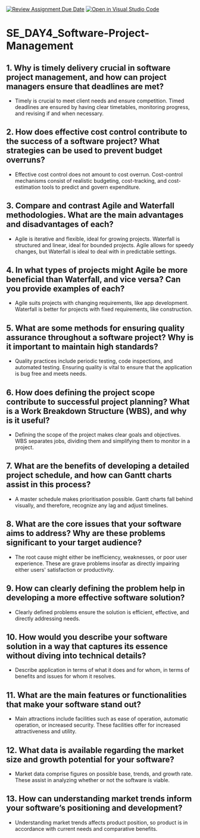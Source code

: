 [![Review Assignment Due Date](https://classroom.github.com/assets/deadline-readme-button-22041afd0340ce965d47ae6ef1cefeee28c7c493a6346c4f15d667ab976d596c.svg)](https://classroom.github.com/a/9pw6JKcu)
[![Open in Visual Studio Code](https://classroom.github.com/assets/open-in-vscode-2e0aaae1b6195c2367325f4f02e2d04e9abb55f0b24a779b69b11b9e10269abc.svg)](https://classroom.github.com/online_ide?assignment_repo_id=18367423&assignment_repo_type=AssignmentRepo)
# SE_DAY4_Software-Project-Management
## 1. Why is timely delivery crucial in software project management, and how can project managers ensure that deadlines are met?
- Timely is crucial to meet client needs and ensure competition. Timed deadlines are ensured by having clear timetables, monitoring progress, and revising if and when necessary.

## 2. How does effective cost control contribute to the success of a software project? What strategies can be used to prevent budget overruns?
- Effective cost control does not amount to cost overrun. Cost-control mechanisms consist of realistic budgeting, cost-tracking, and cost-estimation tools to predict and govern expenditure.

## 3. Compare and contrast Agile and Waterfall methodologies. What are the main advantages and disadvantages of each?
- Agile is iterative and flexible, ideal for growing projects. Waterfall is structured and linear, ideal for bounded projects. Agile allows for speedy changes, but Waterfall is ideal to deal with in predictable settings.

## 4. In what types of projects might Agile be more beneficial than Waterfall, and vice versa? Can you provide examples of each?
- Agile suits projects with changing requirements, like app development. Waterfall is better for projects with fixed requirements, like construction.

## 5. What are some methods for ensuring quality assurance throughout a software project? Why is it important to maintain high standards?
- Quality practices include periodic testing, code inspections, and automated testing. Ensuring quality is vital to ensure that the application is bug free and meets needs.

## 6. How does defining the project scope contribute to successful project planning? What is a Work Breakdown Structure (WBS), and why is it useful?
- Defining the scope of the project makes clear goals and objectives. WBS separates jobs, dividing them and simplifying them to monitor in a project.

## 7. What are the benefits of developing a detailed project schedule, and how can Gantt charts assist in this process?
- A master schedule makes prioritisation possible. Gantt charts fall behind visually, and therefore, recognize any lag and adjust timelines.

## 8. What are the core issues that your software aims to address? Why are these problems significant to your target audience?
- The root cause might either be inefficiency, weaknesses, or poor user experience. These are grave problems insofar as directly impairing either users' satisfaction or productivity.

## 9. How can clearly defining the problem help in developing a more effective software solution?
- Clearly defined problems ensure the solution is efficient, effective, and directly addressing needs.

## 10. How would you describe your software solution in a way that captures its essence without diving into technical details?
- Describe application in terms of what it does and for whom, in terms of benefits and issues for whom it resolves.

## 11. What are the main features or functionalities that make your software stand out?
- Main attractions include facilities such as ease of operation, automatic operation, or increased security. These facilities offer for increased attractiveness and utility.

## 12. What data is available regarding the market size and growth potential for your software?
- Market data comprise figures on possible base, trends, and growth rate. These assist in analyzing whether or not the software is viable.

## 13. How can understanding market trends inform your software’s positioning and development?
- Understanding market trends affects product position, so product is in accordance with current needs and comparative benefits.
